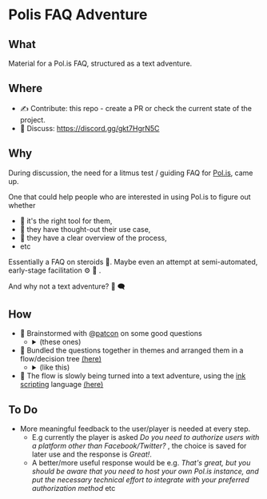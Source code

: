 # Polis FAQ Adventure

## What
Material for a Pol.is FAQ, structured as a text adventure.

## Where
* :writing_hand: Contribute: this repo - create a PR or check the current state of the project.
* :speech_balloon:	Discuss: https://discord.gg/gkt7HgrN5C

## Why
During discussion, the need for a litmus test / guiding FAQ for [Pol.is](https://pol.is), came up. 

One that could help people who are interested in using Pol.is to figure out whether 
* :wrench: it's the right tool for them, 
* :thought_balloon:	they have thought-out their use case,
* :see_no_evil:	they have a clear overview of the process,
* etc

Essentially a FAQ on steroids 🙂. Maybe even an attempt at semi-automated, early-stage facilitation :gear:	:raising_hand:	.

And why not a text adventure? :speech_balloon: :left_speech_bubble:		

## How
* :brain:	Brainstormed with @[patcon](https://github.com/patcon) on some good questions
  * <details>
    <summary>(these ones)</summary>
  
    ![Polis FAQ adventure brainstorming material](./Polis_FAQ_adventure_Metro_Retro.png)
    </details>
* :bouquet:	Bundled the questions together in themes and arranged them in a flow/decision tree [(here)](./Polis_FAQ_Decision_tree.drawio)
  * <details>
    <summary>(like this)</summary>
  
    ![Polis FAQ adventure decision tree](./Polis_FAQ_Decision_tree.png)
    ![Polis FAQ adventure decision examples](./Polis_FAQ_Decision_tree_2.png)
    </details>
* :speech_balloon: The flow is slowly being turned into a text adventure, using the [ink scripting](https://www.inklestudios.com/ink/) language [(here)](./Polis_FAQ_Adventure.ink)

## To Do
* More meaningful feedback to the user/player is needed at every step.
  * E.g currently the player is asked *Do you need to authorize users with a platform other than Facebook/Twitter?* , the choice is saved for later use and the response is *Great!*. 
  * A better/more useful response would be e.g. *That's great, but you should be aware that you need to host your own Pol.is instance, and put the necessary technical effort to integrate with your preferred authorization method* etc
